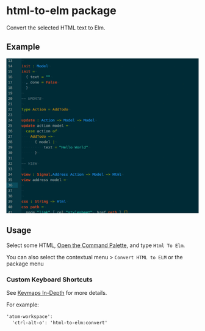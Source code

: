 # html-to-elm package

Convert the selected HTML text to Elm.

## Example
![A screenshot of your package](https://raw.githubusercontent.com/CodeTownOfficial/html-to-elm/master/img/demo.gif)

## Usage

Select some HTML, [Open the Command Palette](https://github.com/atom/command-palette), and type `Html To Elm`.

You can also select the contextual menu > `Convert HTML to ELM` or the package menu

### Custom Keyboard Shortcuts

See [Keymaps In-Depth](https://atom.io/docs/latest/behind-atom-keymaps-in-depth) for more details.

For example:

```
'atom-workspace':
  'ctrl-alt-o': 'html-to-elm:convert'
```
